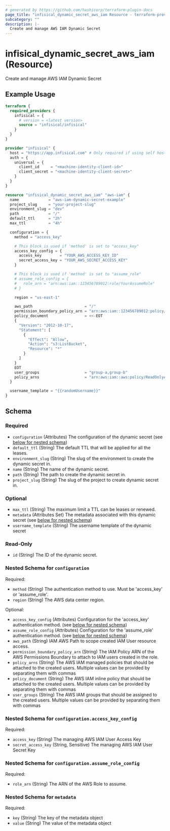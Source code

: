 ```yaml
---
# generated by https://github.com/hashicorp/terraform-plugin-docs
page_title: "infisical_dynamic_secret_aws_iam Resource - terraform-provider-infisical"
subcategory: ""
description: |-
  Create and manage AWS IAM Dynamic Secret
---
```


# infisical_dynamic_secret_aws_iam (Resource)

Create and manage AWS IAM Dynamic Secret

## Example Usage

```terraform
terraform {
  required_providers {
    infisical = {
      # version = <latest version>
      source = "infisical/infisical"
    }
  }
}

provider "infisical" {
  host = "https://app.infisical.com" # Only required if using self hosted instance of Infisical, default is https://app.infisical.com
  auth = {
    universal = {
      client_id     = "<machine-identity-client-id>"
      client_secret = "<machine-identity-client-secret>"
    }
  }
}

resource "infisical_dynamic_secret_aws_iam" "aws-iam" {
  name             = "aws-iam-dynamic-secret-example"
  project_slug     = "your-project-slug"
  environment_slug = "dev"
  path             = "/"
  default_ttl      = "2h"
  max_ttl          = "4h"

  configuration = {
    method = "access_key"

    # This block is used if 'method' is set to "access_key"
    access_key_config = {
      access_key        = "YOUR_AWS_ACCESS_KEY_ID"
      secret_access_key = "YOUR_AWS_SECRET_ACCESS_KEY"
    }

    # This block is used if 'method' is set to "assume_role"
    # assume_role_config = {
    #   role_arn = "arn:aws:iam::123456789012:role/YourAssumeRole"
    # }

    region = "us-east-1"

    aws_path                       = "/"
    permission_boundary_policy_arn = "arn:aws:iam::123456789012:policy/YourBoundaryPolicy"
    policy_document                = <<-EOT
    {
      "Version": "2012-10-17",
      "Statement": [
        {
          "Effect": "Allow",
          "Action": "s3:ListBucket",
          "Resource": "*"
        }
      ]
    }
    EOT
    user_groups                    = "group-a,group-b"
    policy_arns                    = "arn:aws:iam::aws:policy/ReadOnlyAccess,arn:aws:iam::123456789012:policy/SpecificPolicy"
  }

  username_template = "{{randomUsername}}"
}
```

<!-- schema generated by tfplugindocs -->
## Schema

### Required

- `configuration` (Attributes) The configuration of the dynamic secret (see [below for nested schema](#nestedatt--configuration))
- `default_ttl` (String) The default TTL that will be applied for all the leases.
- `environment_slug` (String) The slug of the environment to create the dynamic secret in.
- `name` (String) The name of the dynamic secret.
- `path` (String) The path to create the dynamic secret in.
- `project_slug` (String) The slug of the project to create dynamic secret in.

### Optional

- `max_ttl` (String) The maximum limit a TTL can be leases or renewed.
- `metadata` (Attributes Set) The metadata associated with this dynamic secret (see [below for nested schema](#nestedatt--metadata))
- `username_template` (String) The username template of the dynamic secret

### Read-Only

- `id` (String) The ID of the dynamic secret.

<a id="nestedatt--configuration"></a>
### Nested Schema for `configuration`

Required:

- `method` (String) The authentication method to use. Must be 'access_key' or 'assume_role'.
- `region` (String) The AWS data center region.

Optional:

- `access_key_config` (Attributes) Configuration for the 'access_key' authentication method. (see [below for nested schema](#nestedatt--configuration--access_key_config))
- `assume_role_config` (Attributes) Configuration for the 'assume_role' authentication method. (see [below for nested schema](#nestedatt--configuration--assume_role_config))
- `aws_path` (String) IAM AWS Path to scope created IAM User resource access.
- `permission_boundary_policy_arn` (String) The IAM Policy ARN of the AWS Permissions Boundary to attach to IAM users created in the role.
- `policy_arns` (String) The AWS IAM managed policies that should be attached to the created users. Multiple values can be provided by separating them with commas
- `policy_document` (String) The AWS IAM inline policy that should be attached to the created users. Multiple values can be provided by separating them with commas
- `user_groups` (String) The AWS IAM groups that should be assigned to the created users. Multiple values can be provided by separating them with commas

<a id="nestedatt--configuration--access_key_config"></a>
### Nested Schema for `configuration.access_key_config`

Required:

- `access_key` (String) The managing AWS IAM User Access Key
- `secret_access_key` (String, Sensitive) The managing AWS IAM User Secret Key


<a id="nestedatt--configuration--assume_role_config"></a>
### Nested Schema for `configuration.assume_role_config`

Required:

- `role_arn` (String) The ARN of the AWS Role to assume.



<a id="nestedatt--metadata"></a>
### Nested Schema for `metadata`

Required:

- `key` (String) The key of the metadata object
- `value` (String) The value of the metadata object
